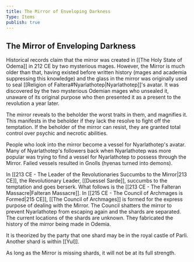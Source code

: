 ```yaml
---
title: The Mirror of Enveloping Darkness
Type: Items
publish: true
---
```

## The Mirror of Enveloping Darkness
Historical records claim that the mirror was created in [[The Holy State of Odema]] in 212 CE by two mysterious mages. However, the Mirror is much older than that, having existed before written history (mages and academia suppressing this knowledge) and the glass in the mirror was originally used to seal [[Religion of Faltera#Nyarlathotep|Nyarlathotep]]'s avatar. It was discovered by the two mysterious Odemian mages who unsealed it, unaware of its original purpose who then presented it as a present to the revolution a year later. 

The mirror reveals to the beholder the worst traits in them, and magnifies it. This manifests in the beholder if they lack the resolve to fight off the temptation. If the beholder of the mirror can resist, they are granted total control over psychic and necrotic abilities. 

People who look into the mirror become a vessel for Nyarlathotep's avatar. Many of Nyarlathotep's followers back when Nyarlathotep was more popular was trying to find a vessel for Nyarlathotep to possess through the Mirror. Failed vessels resulted in Gnolls (hyenas turned into demons). 

In [[213 CE - The Leader of the Revolutionaries Succumbs to the Mirror|213 CE]], the Revolutionary Leader, [[Duessel Sarde]], succumbs to the temptation and goes berserk. What follows is the [[213 CE - The Falteran Massacre|Falteran Massacre]]. In [[215 CE - The Council of Archmages is Formed|215 CE]], [[The Council of Archmages]] is formed for the express purpose of dealing with the Mirror. The Council shatters the mirror to prevent Nyarlathotep from escaping again and the shards are separated. The current locations of the shards are unknown. They fabricated the history of the mirror being made in Odemia. 

It is theorized by the party that one shard may be in the royal castle of Parli. Another shard is within [[Yul]]. 

As long as the Mirror is missing shards, it will not be at its full strength. 